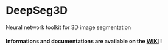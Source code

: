 # DeepSeg3D
Neural network toolkit for 3D image segmentation

#### Informations and documentations are available on the [WIKI](https://github.com/Yt-trium/DeepSeg3D/wiki) !
